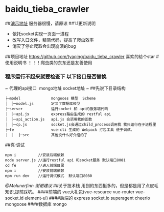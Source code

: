 # baidu_tieba_crawler
##[演示地址](http://www.femirror.com/index)
服务器很慢，请原谅
##1.1更新说明
* 依托socket实现一页面一进程
* 改写入口文件，精简代码，提高了爬虫效率
* 消灭了停止爬取会出现崩溃的bug

##项目地址
https://github.com/tyaqing/baidu_tieba_crawler
喜欢的给个star
#使用说明书
！！！爬虫类的东东还是友善使用
### 程序运行不起来就要检查下 以下接口是否替换
~ 代理的api接口  mongo地址 socket地址 ~
##先说下目录结构
```
├─model              mongooes 模型  Scheme
│  ├─model.js        定义了数据库模型 
├─server             运行socket 和 api的服务端代码
│  ├─api.js          express路由生成的 restful api
│  ├─api_action.js   api.js 会调用我的函数 
│  ├─cp.js           socket.js会通过child_process调用我 我只运行在子进程里
├─fe                 vue-cli 生成的 Webpack 打包工具 便于调试。
│  │  ├─src          其他没什么好介绍的了
```
##真·调试
```
npm i          //安装后端依赖
node server.js //运行restful api 和socket服务 默认端口8081
cd fe          //进入前端目录
npm i          //安装前端依赖
npm run dev    //运行调试模式  默认端口8080
```
*@Molunerfinn 谢谢建议*
##关于技术栈
用到的东西挺多的，但是都是用了点皮毛知识,提前踩坑。
####前端的
vue大礼包(vue-resource vue-router vue-socket.id element-ui)
####后端的
express socket.io superagent cheerio mongoose
####数据库
mongo

